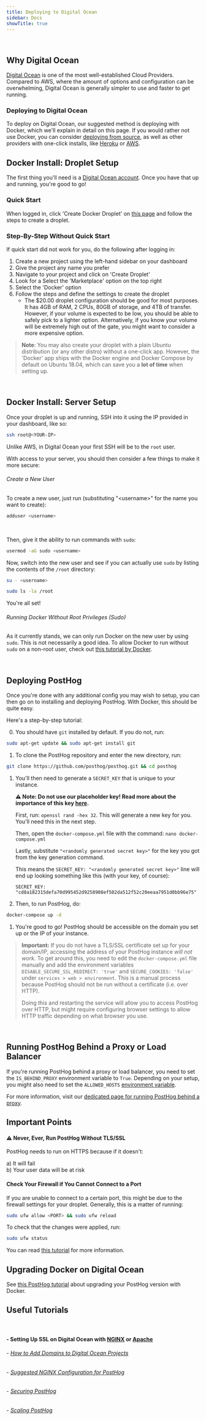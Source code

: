 ```yaml
---
title: Deploying to Digital Ocean
sidebar: Docs
showTitle: true
---
```

<br />


## Why Digital Ocean

[Digital Ocean](https://digitalocean.com) is one of the most well-established Cloud Providers. Compared to AWS, where the amount of options and configuration can be overwhelming, Digital Ocean is generally simpler to use and faster to get running. 
<br />

### Deploying to Digital Ocean

To deploy on Digital Ocean, our suggested method is deploying with Docker, which we'll explain in detail on this page. If you would rather not use Docker, you can consider [deploying from source](/docs/deployment/deploy-source), as well as other providers with one-click installs, like [Heroku](/docs/deployment/deploy-heroku) or [AWS](/docs/deployment/deploy-aws).
<br />

## Docker Install: Droplet Setup

The first thing you'll need is a [Digital Ocean account](https://cloud.digitalocean.com/registrations/new). Once you have that up and running, you're good to go!
<br />

### Quick Start
When logged in, click 'Create Docker Droplet' on [this page](https://marketplace.digitalocean.com/apps/docker) and follow the steps to create a droplet.
<br />

### Step-By-Step Without Quick Start

If quick start did not work for you, do the following after logging in:

1. Create a new project using the left-hand sidebar on your dashboard
1. Give the project any name you prefer
1. Navigate to your project and click on 'Create Droplet'
1. Look for a Select the 'Marketplace' option on the top right
1. Select the 'Docker' option
1. Follow the steps and define the settings to create the droplet 
   -  The \$20.00 droplet configuration should be good for most purposes. It has 4GB of RAM, 2 CPUs, 80GB of storage, and 4TB of transfer. However, if your volume is expected to be low, you should be able to safely pick to a lighter option. Alternatively, if you know your volume will be extremely high out of the gate, you might want to consider a more expensive option.

> **Note**: You may also create your droplet with a plain Ubuntu distribution (or any other distro) without a one-click app. However, the 'Docker' app ships with the Docker engine and Docker Compose by default on Ubuntu 18.04, which can save you a **lot of time** when setting up.

<br />

## Docker Install: Server Setup

Once your droplet is up and running, SSH into it using the IP provided in your dashboard, like so:

```bash
ssh root@<YOUR-IP>
```

Unlike AWS, in Digital Ocean your first SSH will be to the `root` user.

With access to your server, you should then consider a few things to make it more secure:

###### Create a New User

To create a new user, just run (substituting "\<username>" for the name you want to create):

```bash
adduser <username>
```
<br />

Then, give it the ability to run commands with `sudo`:

```bash
usermod -aG sudo <username>
```

Now, switch into the new user and see if you can actually use `sudo` by listing the contents of the `/root` directory:

```bash
su - <username>
```
```bash
sudo ls -la /root
```

You're all set!

###### Running Docker Without Root Privileges (Sudo)

As it currently stands, we can only run Docker on the new user by using `sudo`. This is not necessarily a good idea. To allow Docker to run without `sudo` on a non-root user, check out [this tutorial by Docker](https://docs.docker.com/engine/install/linux-postinstall/#manage-docker-as-a-non-root-user).

<br />

## Deploying PostHog

Once you're done with any additional config you may wish to setup, you can then go on to installing and deploying PostHog. With Docker, this should be quite easy. 

Here's a step-by-step tutorial:

0. You should have `git` installed by default. If you do not, run: 
```bash
sudo apt-get update && sudo apt-get install git
```
1. To clone the PostHog repository and enter the new directory, run: 
```bash
git clone https://github.com/posthog/posthog.git && cd posthog
```
1. You'll then need to generate a `SECRET_KEY` that is unique to your instance. 

    **⚠️ Note: Do not use our placeholder key! Read more about the importance of this key [here](/docs/configuring-posthog/securing-posthog).**

    First, run: `openssl rand -hex 32`. This will generate a new key for you. You'll need this in the next step.

    Then, open the `docker-compose.yml` file with the command: `nano docker-compose.yml`

    Lastly, substitute `"<randomly generated secret key>"` for the key you got from the key generation command.

    This means the `SECRET_KEY: "<randomly generated secret key>"` line will end up looking something like this (with your key, of course):

    ```
    SECRET_KEY: "cd8a182315defa70d995452d9258908ef502da512f52c20eeaa7951d0bb96e75"
    ```
1. Then, to run PostHog, do:
```bash
docker-compose up -d
```
1. You're good to go! PostHog should be accessible on the domain you set up or the IP of your instance.

<blockquote class='warning-note'>

**Important:** If you do not have a TLS/SSL certificate set up for your domain/IP, accessing the address of your PostHog instance _will not work_. To get around this, you need to edit the `docker-compose.yml` file manually and add the environment variables   `DISABLE_SECURE_SSL_REDIRECT: 'true'` and `SECURE_COOKIES: 'false'` under `services > web > environment`. This is a manual process because PostHog should not be run without a certificate (i.e. over HTTP). 

Doing this and restarting the service will allow you to access PostHog over HTTP, but might require configuring browser settings to allow HTTP traffic depending on what browser you use. 

</blockquote>

<br />

## Running PostHog Behind a Proxy or Load Balancer

If you're running PostHog behind a proxy or load balancer, you need to set the `IS_BEHIND_PROXY` environment variable to `True`. Depending on your setup, you might also need to set the `ALLOWED_HOSTS` [environment variable](/docs/configuring-posthog/environment-variables).


For more information, visit our [dedicated page for running PostHog behind a proxy](/docs/configuring-posthog/running-behind-proxy).

## Important Points

#### ⚠️ Never, Ever, Run PostHog Without TLS/SSL
PostHog needs to run on HTTPS because if it doesn't:
 
 a) It will fail<br />
 b) Your user data will be at risk

#### Check Your Firewall if You Cannot Connect to a Port

If you are unable to connect to a certain port, this might be due to the firewall settings for your droplet. Generally, this is a matter of running:

```bash
sudo ufw allow <PORT> && sudo ufw reload
```
To check that the changes were applied, run: 
```bash
sudo ufw status
```

You can read [this tutorial](https://www.digitalocean.com/community/tutorials/how-to-set-up-a-firewall-with-ufw-on-ubuntu-18-04) for more information.
<br />

## Upgrading Docker on Digital Ocean

See [this PostHog tutorial](/docs/deployment/deploy-docker#upgrading-docker) about upgrading your PostHog version with Docker.
<br />

## Useful Tutorials
<br />

#### - Setting Up SSL on Digital Ocean with [NGINX](https://www.digitalocean.com/community/tutorials/how-to-secure-nginx-with-let-s-encrypt-on-ubuntu-18-04) or [Apache](https://www.digitalocean.com/community/tutorials/how-to-secure-apache-with-let-s-encrypt-on-ubuntu-18-04)

###### - [How to Add Domains to Digital Ocean Projects](https://www.digitalocean.com/docs/networking/dns/how-to/add-domains/)

###### - [Suggested NGINX Configuration for PostHog](/docs/configuring-posthog/running-behind-proxy)

###### - [Securing PostHog](/docs/configuring-posthog/securing-posthog)

###### - [Scaling PostHog](/docs/configuring-posthog/scaling-posthog)














